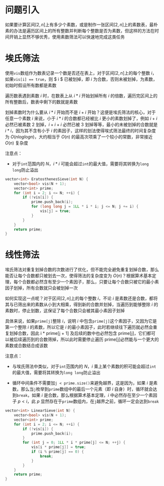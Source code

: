 # 问题引入
如果要计算区间$[2, n]$上有多少个素数，或是制作一张区间$[2, n]$上的素数表，最朴素的办法是遍历区间上的所有整数并判断每个整数是否为素数，但这样的方法在时间开销上显然不够优秀，使用素数筛法可以快速地完成这类任务
# 埃氏筛法
使用`vis`数组作为数表记录一个数是否还在表上，对于区间$[2, n]$上的每个整数 $i$，如果`vis[i] == true`，则 $ i $ 已被划掉，即 $i$ 为合数，否则未被划掉，为素数，初始时假设所有数都是素数

遍历数表遇到素数 $i$ 时，在数表上从 $i * i$ 开始划掉所有 $i$ 的倍数，遍历完区间上的所有整数后，数表中剩下的数就是素数

划掉素数时为什么要从 $i * i$ 开始而不是 $i + i$ 开始？这便是埃氏筛法的核心，对于任意一个素数 $i$ 来说，小于 $i * i$ 的合数都已经被比 $i$ 更小的素数划掉了，例如 $i + i$ 必然已被素数 $2$ 划掉，$i + i + i$ 必然已被 $3$ 划掉等等，最小的未被划掉的合数就是 $i * i$，因为其不含有小于 $i$ 的素因子，这样的划法使得埃式筛法最终的时间复杂度为 $O(nloglogn)$，大约相当于 $O(n)$ 的最高次项乘了一个较小的常数，非常接近 $O(n)$ 复杂度

注意点：

- 对于`int`范围内的 $N$，$i * i$ 可能会超过`int`的最大值，需要将其转换为`long long`防止溢出
```cpp
vector<int> EratosthenesSieve(int N) {
    vector<bool> vis(N + 1);
    vector<int> prime;
    for (int i = 2; i <= N; ++i) {
        if (!vis[i]) {
            prime.push_back(i);
            for (long long j = 1LL * i * i; j <= N; j += i) {
                vis[j] = true;
            }
        }
    }
    return prime;
}
```
# 线性筛法
埃氏筛法对重复划掉合数的次数进行了优化，但不能完全避免重复划掉合数，那么能否让每个合数都只被划去一次，使得筛法的复杂度变为 $O(n)$？根据算术基本定理，每个合数都必然含有至少一个素因子，那么，只要让每个合数只被它的最小素因子划掉，所有合数就只会被划掉一次

如何实现这一点呢？对于区间$[2, n]$上的每个整数 $i$，不论 $i$ 是素数还是合数，都将其与已筛出来的素数从小到大相乘，得到新的合数并划掉，当遍历到能够整除 $i$ 的素数时，停止划数，这保证了每个合数只会被其最小素因子划掉

具体来说，如果`prime[j]`整除 $i$，说明 $i$ 中包含`prime[j]`这个素因子，又因为它是第一个整除 $i$ 的素数，所以它是 $i$ 的最小素因子，此时若继续往下遍历就必然会重复划掉合数，因此 i * prime[j + 1] 及后续的数中也必然包含 prime[j]，它们都可以被后续遍历到的合数筛掉，所以此时需要停止遍历 prime[j]必然能与一个更大的素数或合数结合成该数

注意点：

- 与埃氏筛法中类似，对于`int`范围内的 $N$，$i$ 乘上某个素数的积可能会超过`int`的最大值，需要将其转换为`long long`防止溢出

- 循环中间条件不需要加`j < prime.size()`来避免越界，这是因为，如果 $i$ 是素数，那么当`j`枚举到`prime`数组中的最后一个元素（即 $i$ 自身）时，循环就会达到`break`，如果 $i$ 是合数，那么根据算术基本定理，$i$ 中必然存在至少一个素因子 $p < i$，此 $p$ 显然存在于`prime`数组内，在`j`越界之前，循环一定会达到`break`
```cpp
vector<int> LinearSieve(int N) {
    vector<bool> vis(N + 1);
    vector<int> prime;
    for (int i = 2; i <= N; ++i) {
        if (!vis[i]) {
            prime.push_back(i);
        }
        for (int j = 0; 1LL * i * prime[j] <= N; ++j) {
            vis[i * prime[j]] = true;
            if (i % prime[j] == 0) {
                break;
            }
        }
    }
    return prime;
}
```